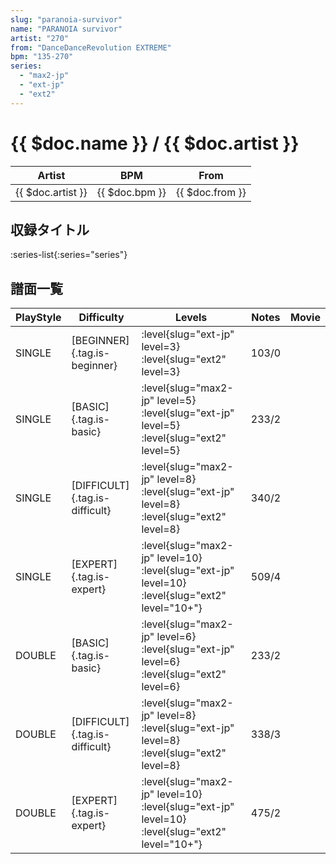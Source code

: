 ```yaml
---
slug: "paranoia-survivor"
name: "PARANOIA survivor"
artist: "270"
from: "DanceDanceRevolution EXTREME"
bpm: "135-270"
series:
  - "max2-jp"
  - "ext-jp"
  - "ext2"
---
```


# {{ $doc.name }} / {{ $doc.artist }}

|Artist|BPM|From|
|------|---|----|
|{{ $doc.artist }}|{{ $doc.bpm }}|{{ $doc.from }}|

## 収録タイトル

:series-list{:series="series"}

## 譜面一覧

|PlayStyle|Difficulty|Levels|Notes|Movie|
|---------|----------|------|-----|-----|
|SINGLE|[BEGINNER]{.tag.is-beginner}|<div class="field is-grouped is-grouped-multiline"> :level{slug="ext-jp" level=3} :level{slug="ext2" level=3}</div>|103/0||
|SINGLE|[BASIC]{.tag.is-basic}|<div class="field is-grouped is-grouped-multiline"> :level{slug="max2-jp" level=5} :level{slug="ext-jp" level=5} :level{slug="ext2" level=5}</div>|233/2||
|SINGLE|[DIFFICULT]{.tag.is-difficult}|<div class="field is-grouped is-grouped-multiline"> :level{slug="max2-jp" level=8} :level{slug="ext-jp" level=8} :level{slug="ext2" level=8}</div>|340/2||
|SINGLE|[EXPERT]{.tag.is-expert}|<div class="field is-grouped is-grouped-multiline"> :level{slug="max2-jp" level=10} :level{slug="ext-jp" level=10} :level{slug="ext2" level="10+"}</div>|509/4||
|DOUBLE|[BASIC]{.tag.is-basic}|<div class="field is-grouped is-grouped-multiline"> :level{slug="max2-jp" level=6} :level{slug="ext-jp" level=6} :level{slug="ext2" level=6}</div>|233/2||
|DOUBLE|[DIFFICULT]{.tag.is-difficult}|<div class="field is-grouped is-grouped-multiline"> :level{slug="max2-jp" level=8} :level{slug="ext-jp" level=8} :level{slug="ext2" level=8}</div>|338/3||
|DOUBLE|[EXPERT]{.tag.is-expert}|<div class="field is-grouped is-grouped-multiline"> :level{slug="max2-jp" level=10} :level{slug="ext-jp" level=10} :level{slug="ext2" level="10+"}</div>|475/2||
